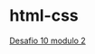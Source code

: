 # html-css



<a href="https://danilocesar021.github.io/html-css/desafio10m2/vaipls/Pagina1.html">Desafio 10 modulo 2</a>